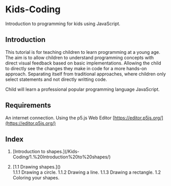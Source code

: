 # Kids-Coding
Introduction to programming for kids using JavaScript.

## Introduction
This tutorial is for teaching children to learn programming at a young age. The aim is to allow children to understand programming concepts with direct visual feedback based on basic implementations. Allowing the child to directly see the changes they make in code for a more hands-on approach. Separating itself from traditional approaches, where children only select statements and not directly writting code.

Child will learn a professional popular programming language JavaScript.
 
## Requirements
An internet connection.
Using the p5.js Web Editor [https://editor.p5js.org/](https://editor.p5js.org/)
 
## Index
<ol>
    <li>
        <p>[Introduction to shapes.](/Kids-Coding/1.%20Introduction%20to%20shapes/)</p>
    </li>
    <li>
        [1.1 Drawing shapes.]()
    </li>
        1.1.1 Drawing a circle.
        1.1.2 Drawing a line.
        1.1.3 Drawing a rectangle.
    1.2 Coloring your shapes.
</ol>
